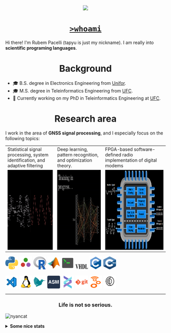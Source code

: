 <!--
**tapyu/tapyu** is a ✨ _special_ ✨ repository because its `README.md` (this file) appears on your GitHub profile.

That is what I'm using to make the this Markdown:

*** About wakatime *** (./.github/workflows/waka-readme-stats.yml or the "Waka Readme" github action):
- How To Use Github's New Personal README and Wakatime: https://www.youtube.com/watch?v=jazcHIaitfE
- Adding Weekly Coding Stats to your GitHub Readme Profile: https://www.youtube.com/watch?v=sZi8MmQP3MY

*** About updating README.md with recent activities *** (./.github/workflows/update-readme-recent-activities.yml or the "Update README with recent activities" github action)
- How To Create An Amazing Profile ReadMe With GitHub Actions -> https://www.youtube.com/watch?v=ECuqb5Tv9qI

*** about deploying your own vercel instance (it is the "GitHub Performance" section of my README.dm) ***
1 -> https://github.com/anuraghazra/github-readme-stats#deploy-on-your-own-vercel-instance
2 -> https://www.youtube.com/watch?v=n6d4KHSKqGk&t=107s
3 -> https://github.com/tapyu/github-readme-stats/blob/master/vercel.json
4 -> https://vercel.com/docs/cli#project-configuration
5 -> https://github.com/abhisheknaiidu/awesome-github-profile-readme

*** other things ***
- awesome-github-profile-readme: https://github.com/abhisheknaiidu/awesome-github-profile-readme
- Shelds.io: https://github.com/badges/shields

-->

<p align='center'>
    <img align='center' src="https://img.shields.io/github/followers/tapyu?style=social">
</p>

<h1 align="center"><a href="https://linktr.ee/tapyu"><code>>whoami</code></a></h1>
Hi there! I'm Rubem Pacelli (tapyu is just my nickname). I am really into <b>scientific programing languages</b>.
<h1 align="center">Background</h1>
<ul>
  <li>🎓 B.S. degree in Electronics Engineering from <a href="https://unifor.br/">Unifor</a>.</li>
  <li>🎓 M.S. degree in Teleinformatics Engineering from <a href="http://www.ufc.br/">UFC</a>.</li>
  <li>🔬 Currently working on my PhD in Teleinformatics Engineering at <a href="http://www.ufc.br/">UFC</a>.</li>
</ul>
<h1 align="center">Research area</h1>
I work in the area of <b>GNSS signal processing</b>, and I especially focus on the following topics:
<table>
  <tr>
    <td width="250">Statistical signal processing, system identification, and adaptive filtering</td>
     <td width="250">Deep learning, pattern recognition, and optimization theory.</td>
     <td width="350">FPGA-based software-defined radio implementation of digital modems</td>
  </tr>
  <tr>
    <td valign="top" align="center"><img height="250" width="250" src="figs/signal.gif"></td>
    <td valign="middle" align="center"><img height="250" width="250" src="figs/test.gif"></td>
    <td valign="top" align="center"><img height="250" width="900" src="figs/embedded systems microprocessor.png"></td>
  </tr>
</table>

<code><a href="https://www.python.org/"><img height="40" width="40" alt="python" src="figs/python_colorful.svg"></a></code>
<code><a href="https://julialang.org/"><img height="40" width="40" alt="Julia programming language" src="figs/julia.svg"></a></code>
<code><a href="https://www.r-project.org/"><img height="40" width="40" alt="R programming language" src="figs/r_colorful.svg"></a></code>
<code><a href="https://www.mathworks.com/products/matlab.html"><img height="40" width="40" alt="matlab" src="figs/icons8-matlab.svg"></a></code>
<code><a href="https://en.wikipedia.org/wiki/Shell_script"><img height="40" width="40" alt="Unix shell scripting" src="figs/utilities-x-terminal.svg"></a></code>
<code><a href="https://en.wikipedia.org/wiki/VHDL"><img height="20" width="40" width="40" alt="VHDL" src="figs/VHDL.jfif"></a></code>
<code><a href="https://en.wikipedia.org/wiki/C_(programming_language)"><img height="40" width="40" alt="C programming language" src="figs/c_colorful.svg"></a></code>
<code><a href="https://en.wikipedia.org/wiki/C%2B%2B"><img height="40" width="40" alt="C++ programming language" src="figs/cpp_colorful.svg"></a></code>
<br>
<br>
<code><a href="https://code.visualstudio.com/"><img height="40" width="40" alt="visual studio code" src="figs/vscode_colorful.svg"></a></code>
<code><a href="https://www.linux.org/"><img height="40" alt="linux" src="figs/linux_colorful.svg"></a></code>
<code><a href="https://www.latex-project.org/"><img height="40" width="40" alt="latex" src="figs/icons8-latex.svg"></a></code>
<code><a href="https://en.wikipedia.org/wiki/Assembly_language"><img height="40" width="40" alt="assembly" src="figs/assembly.png"></a></code>
<code><a href="https://docs.helix-editor.com/"><img height="40" width="40" alt="helix-editor" src="figs/helix.png"></a></code>
<code><a href="https://git-scm.com/"><img height="40" alt="git" width="40" src="figs/git.svg"></a></code>
<code><a href="https://github.com/gnuradio/gnuradio/tree/main"><img height="40" alt="git" width="40" src="figs/gnuradio.png"></a></code>
<code><a href="https://github.com/gnss-sdr/gnss-sdr"><img height="40" alt="git" width="40" src="figs/gnss-sdr.png"></a></code>
<br>

---

<h3 align="center">Life is not so serious.</h3>

![nyancat](https://github.com/tapyu/tapyu/assets/22801918/3431b80d-7a2d-4057-87dd-ac53fa63817b)

<details>
    <summary><b>Some nice stats</b></summary>
    <ul> <img src="https://github-readme-activity-graph.vercel.app/graph?username=tapyu&theme=react-dark" />
    <h3>GitHub Performance</h3>
    <table>
        <tr>
            <td> <img src="https://github-readme-stats-xi-six-31.vercel.app/api?username=tapyu&show_icons=true&count_private=true&hide_title=true&line_height=33&theme=react&border=61dafb&hide_border=true" /> </td>
            <td> <img src="https://github-readme-stats-xi-six-31.vercel.app/api/top-langs/?username=tapyu&hide=postscript,jupyter%20notebook,tex,html,makefile,typst&count_private=true&title_color=61dafb&text_color=ffffff&icon_color=61dafb&bg_color=20232a&layout=compact&border_color=61dafb&hide_border=true&langs_count=6" /> </td>
        </tr>
    </table>

### Wakatime stats
<!--START_SECTION:waka-->
![Code Time](http://img.shields.io/badge/Code%20Time-2%2C161%20hrs%2022%20mins-blue)

**I'm an Early 🐤** 

```text
🌞 Morning                846 commits         ████░░░░░░░░░░░░░░░░░░░░░   17.61 % 
🌆 Daytime                1733 commits        █████████░░░░░░░░░░░░░░░░   36.07 % 
🌃 Evening                1287 commits        ███████░░░░░░░░░░░░░░░░░░   26.78 % 
🌙 Night                  939 commits         █████░░░░░░░░░░░░░░░░░░░░   19.54 % 
```
📅 **I'm Most Productive on Thursday** 

```text
Monday                   663 commits         ███░░░░░░░░░░░░░░░░░░░░░░   13.80 % 
Tuesday                  769 commits         ████░░░░░░░░░░░░░░░░░░░░░   16.00 % 
Wednesday                812 commits         ████░░░░░░░░░░░░░░░░░░░░░   16.90 % 
Thursday                 907 commits         █████░░░░░░░░░░░░░░░░░░░░   18.88 % 
Friday                   708 commits         ████░░░░░░░░░░░░░░░░░░░░░   14.73 % 
Saturday                 491 commits         ███░░░░░░░░░░░░░░░░░░░░░░   10.22 % 
Sunday                   455 commits         ██░░░░░░░░░░░░░░░░░░░░░░░   09.47 % 
```


📊 **This Week I Spent My Time On** 

```text
💬 Programming Languages: 
TeX                      26 hrs 18 mins      █████████████████░░░░░░░░   68.42 % 
Python                   7 hrs 12 mins       █████░░░░░░░░░░░░░░░░░░░░   18.77 % 
YAML                     2 hrs 18 mins       ██░░░░░░░░░░░░░░░░░░░░░░░   06.02 % 
MATLAB                   1 hr 29 mins        █░░░░░░░░░░░░░░░░░░░░░░░░   03.86 % 
CSV                      34 mins             ░░░░░░░░░░░░░░░░░░░░░░░░░   01.49 % 

🔥 Editors: 
VS Code                  38 hrs 26 mins      █████████████████████████   100.00 % 

🐱‍💻 Projects: 
code-gps-solutions       24 hrs 31 mins      ████████████████░░░░░░░░░   63.81 % 
iono-scint-charact       11 hrs 28 mins      ███████░░░░░░░░░░░░░░░░░░   29.87 % 
mwe                      1 hr 38 mins        █░░░░░░░░░░░░░░░░░░░░░░░░   04.29 % 
glossaries               32 mins             ░░░░░░░░░░░░░░░░░░░░░░░░░   01.42 % 
main                     8 mins              ░░░░░░░░░░░░░░░░░░░░░░░░░   00.36 % 

💻 Operating System: 
Linux                    38 hrs 26 mins      █████████████████████████   100.00 % 
```


 Last Updated on 12/09/2025 18:47:20 UTC
<!--END_SECTION:waka-->

### Recent GitHub Activity
<!--START_SECTION:activity-->
1. 🔒 Closed issue [#273](https://github.com/mathworks/MATLAB-extension-for-vscode/issues/273) in [mathworks/MATLAB-extension-for-vscode](https://github.com/mathworks/MATLAB-extension-for-vscode)
2. ❗ Opened issue [#273](https://github.com/mathworks/MATLAB-extension-for-vscode/issues/273) in [mathworks/MATLAB-extension-for-vscode](https://github.com/mathworks/MATLAB-extension-for-vscode)
3. ❗ Opened issue [#273](https://github.com/mathworks/MATLAB-extension-for-vscode/issues/273) in [mathworks/MATLAB-extension-for-vscode](https://github.com/mathworks/MATLAB-extension-for-vscode)
4. ❗ Opened issue [#1](https://github.com/h-shiono/rinex-viewer/issues/1) in [h-shiono/rinex-viewer](https://github.com/h-shiono/rinex-viewer)
5. 🗣 Commented on [#33](https://github.com/uben0/tree-sitter-typst/issues/33#issuecomment-3097583286) in [uben0/tree-sitter-typst](https://github.com/uben0/tree-sitter-typst)
<!--END_SECTION:activity-->

### Latest Youtube Video 📺
<!-- YOUTUBE:START -->
- [Mr. Robot - Darlene hacks parking gate with HackRF](https://www.youtube.com/watch?v=y8VQRXDm4hQ)
<!-- YOUTUBE:END -->
</ul>
</details>
